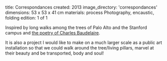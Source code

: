 title: Correspondances 
created: 2013
image_directory: 'correspondances'
dimensions: 53 x 53 x 41 cm
materials: process Photography, encaustic, folding
edition: 1 of 1

Inspired by long walks among the trees of Palo Alto and the Stanford campus and [the poetry of Charles Baudelaire](https://fleursdumal.org/poem/103). 

It is also a project I would like to make on a much larger scale as a public art installation so that we could walk around the tree/living pillars, marvel at their beauty and be transported, body and soul!
